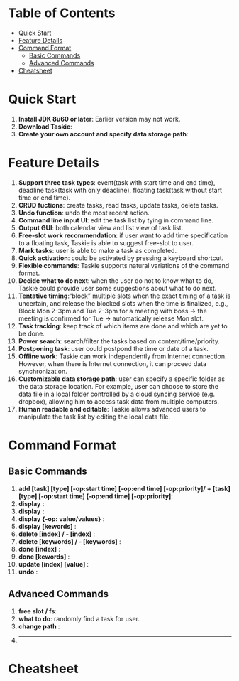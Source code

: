 # Table of Contents
<!-- MarkdownTOC -->

- [Quick Start](#quick-start)
- [Feature Details](#feature-details)
- [Command Format](#command-format)
  - [Basic Commands](#basic-commands)
  - [Advanced Commands](#advances-commands)
- [Cheatsheet](#cheatsheet)

<!-- /MarkdownTOC -->

# Quick Start

1. **Install JDK 8u60 or later**: Earlier version may not work.
2. **Download Taskie**: 
3. **Create your own account and specify data storage path**:

# Feature Details
1. **Support three task types**: event(task with start time and end time), deadline task(task with only deadline), floating task(task without start time or end time).
2. **CRUD fuctions**: create tasks, read tasks, update tasks, delete tasks. 
3. **Undo function**: undo the most recent action.
4. **Command line input UI**: edit the task list by tying in command line.
5. **Output GUI**: both calendar view and list view of task list.
6. **Free-slot work recommendation**: if user want to add time specification to a floating task, Taskie is able to suggest free-slot to user.
7. **Mark tasks**: user is able to make a task as completed.
8. **Quick activation**: could be activated by pressing a keyboard shortcut.
9. **Flexible commands**: Taskie supports natural variations of the command format.
10. **Decide what to do next**: when the user do not to know what to do, Taskie could provide user some suggestions about what to do next.
11. **Tentative timing**:“block” multiple slots when the exact timing of a task is uncertain, and release the blocked slots when the time is finalized, e.g., Block Mon 2-3pm and Tue 2-3pm for a meeting with boss → the meeting is confirmed for Tue → automatically release Mon slot.
12. **Task tracking**: keep track of which items are done and which are yet to be done.
13. **Power search**: search/filter the tasks based on content/time/priority.
14. **Postponing task**: user could postpond the time or date of a task.
15. **Offline work**: Taskie can work independently from Internet connection. However, when there is Internet connection, it can proceed data synchronization.
16. **Customizable data storage path**: user can specify a specific folder as the data storage location. For example, user can choose to store the data file in a local folder controlled by a cloud syncing service (e.g. dropbox), allowing him to access task data from multiple computers.
17. **Human readable and editable**: Taskie allows advanced users to manipulate the task list by editing the local data file.

# Command Format
## Basic Commands

1. **add [task] [type] [-op:start time] [-op:end time] [-op:priority]/ + [task] [type] [-op:start time] [-op:end time] [-op:priority]**: 
2. **display** :
  1. **display** :
  2. **display {-op: value/values}** :
  3. **display [kewords]** :
3. **delete [index] / - [index]** :
4. **delete [keywords] / - [keywords]** :
5. **done [index]** :
6. **done [kewords]** :
7. **update [index] [value] <new value>** :
8. **undo** : 


## Advanced Commands
1. **free slot / fs**:
2. **what to do**: randomly find a task for user.
3. **change path <new path>** :
4. ****


# Cheatsheet
